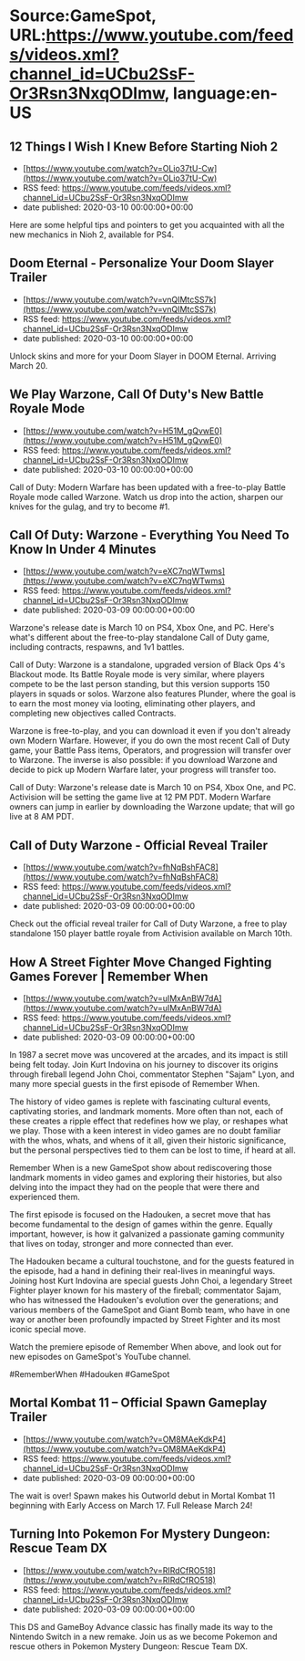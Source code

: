 # Source:GameSpot, URL:https://www.youtube.com/feeds/videos.xml?channel_id=UCbu2SsF-Or3Rsn3NxqODImw, language:en-US

## 12 Things I Wish I Knew Before Starting Nioh 2
 - [https://www.youtube.com/watch?v=OLio37tU-Cw](https://www.youtube.com/watch?v=OLio37tU-Cw)
 - RSS feed: https://www.youtube.com/feeds/videos.xml?channel_id=UCbu2SsF-Or3Rsn3NxqODImw
 - date published: 2020-03-10 00:00:00+00:00

Here are some helpful tips and pointers to get you acquainted with all the new mechanics in Nioh 2, available for PS4.

## Doom Eternal - Personalize Your Doom Slayer Trailer
 - [https://www.youtube.com/watch?v=vnQIMtcSS7k](https://www.youtube.com/watch?v=vnQIMtcSS7k)
 - RSS feed: https://www.youtube.com/feeds/videos.xml?channel_id=UCbu2SsF-Or3Rsn3NxqODImw
 - date published: 2020-03-10 00:00:00+00:00

Unlock skins and more for your Doom Slayer in DOOM Eternal. Arriving March 20.

## We Play Warzone, Call Of Duty's New Battle Royale Mode
 - [https://www.youtube.com/watch?v=H51M_gQvwE0](https://www.youtube.com/watch?v=H51M_gQvwE0)
 - RSS feed: https://www.youtube.com/feeds/videos.xml?channel_id=UCbu2SsF-Or3Rsn3NxqODImw
 - date published: 2020-03-10 00:00:00+00:00

Call of Duty: Modern Warfare has been updated with a free-to-play Battle Royale mode called Warzone. Watch us drop into the action, sharpen our knives for the gulag, and try to become #1.

## Call Of Duty: Warzone - Everything You Need To Know In Under 4 Minutes
 - [https://www.youtube.com/watch?v=eXC7nqWTwms](https://www.youtube.com/watch?v=eXC7nqWTwms)
 - RSS feed: https://www.youtube.com/feeds/videos.xml?channel_id=UCbu2SsF-Or3Rsn3NxqODImw
 - date published: 2020-03-09 00:00:00+00:00

Warzone's release date is March 10 on PS4, Xbox One, and PC. Here's what's different about the free-to-play standalone Call of Duty game, including contracts, respawns, and 1v1 battles.

Call of Duty: Warzone is a standalone, upgraded version of Black Ops 4's Blackout mode. Its Battle Royale mode is very similar, where players compete to be the last person standing, but this version supports 150 players in squads or solos. Warzone also features Plunder, where the goal is to earn the most money via looting, eliminating other players, and completing new objectives called Contracts.

Warzone is free-to-play, and you can download it even if you don't already own Modern Warfare. However, if you do own the most recent Call of Duty game, your Battle Pass items, Operators, and progression will transfer over to Warzone. The inverse is also possible: if you download Warzone and decide to pick up Modern Warfare later, your progress will transfer too.

Call of Duty: Warzone's release date is March 10 on PS4, Xbox One, and PC. Activision will be setting the game live at 12 PM PDT. Modern Warfare owners can jump in earlier by downloading the Warzone update; that will go live at 8 AM PDT.

## Call of Duty Warzone - Official Reveal Trailer
 - [https://www.youtube.com/watch?v=fhNqBshFAC8](https://www.youtube.com/watch?v=fhNqBshFAC8)
 - RSS feed: https://www.youtube.com/feeds/videos.xml?channel_id=UCbu2SsF-Or3Rsn3NxqODImw
 - date published: 2020-03-09 00:00:00+00:00

Check out the official reveal trailer for Call of Duty Warzone, a free to play standalone 150 player battle royale from Activision available on March 10th.

## How A Street Fighter Move Changed Fighting Games Forever | Remember When
 - [https://www.youtube.com/watch?v=uIMxAnBW7dA](https://www.youtube.com/watch?v=uIMxAnBW7dA)
 - RSS feed: https://www.youtube.com/feeds/videos.xml?channel_id=UCbu2SsF-Or3Rsn3NxqODImw
 - date published: 2020-03-09 00:00:00+00:00

In 1987 a secret move was uncovered at the arcades, and its impact is still being felt today. Join Kurt Indovina on his journey to discover its origins through fireball legend John Choi, commentator Stephen "Sajam" Lyon, and many more special guests in the first episode of Remember When.

The history of video games is replete with fascinating cultural events, captivating stories, and landmark moments. More often than not, each of these creates a ripple effect that redefines how we play, or reshapes what we play. Those with a keen interest in video games are no doubt familiar with the whos, whats, and whens of it all, given their historic significance, but the personal perspectives tied to them can be lost to time, if heard at all.

Remember When is a new GameSpot show about rediscovering those landmark moments in video games and exploring their histories, but also delving into the impact they had on the people that were there and experienced them. 

The first episode is focused on the Hadouken, a secret move that has become fundamental to the design of games within the genre. Equally important, however, is how it galvanized a passionate gaming community that lives on today, stronger and more connected than ever. 

The Hadouken became a cultural touchstone, and for the guests featured in the episode, had a hand in defining their real-lives in meaningful ways. Joining host Kurt Indovina are special guests John Choi, a legendary Street Fighter player known for his mastery of the fireball; commentator Sajam, who has witnessed the Hadouken's  evolution over the generations; and various members of the GameSpot and Giant Bomb team, who have in one way or another been profoundly impacted by Street Fighter and its most iconic special move. 

Watch the premiere episode of Remember When above, and look out for new episodes on GameSpot's YouTube channel.

#RememberWhen #Hadouken #GameSpot

## Mortal Kombat 11 – Official Spawn Gameplay Trailer
 - [https://www.youtube.com/watch?v=OM8MAeKdkP4](https://www.youtube.com/watch?v=OM8MAeKdkP4)
 - RSS feed: https://www.youtube.com/feeds/videos.xml?channel_id=UCbu2SsF-Or3Rsn3NxqODImw
 - date published: 2020-03-09 00:00:00+00:00

The wait is over! Spawn makes his Outworld debut in Mortal Kombat 11 beginning with Early Access on March 17. Full Release March 24!

## Turning Into Pokemon For Mystery Dungeon: Rescue Team DX
 - [https://www.youtube.com/watch?v=RIRdCfRO518](https://www.youtube.com/watch?v=RIRdCfRO518)
 - RSS feed: https://www.youtube.com/feeds/videos.xml?channel_id=UCbu2SsF-Or3Rsn3NxqODImw
 - date published: 2020-03-09 00:00:00+00:00

This DS and GameBoy Advance classic has finally made its way to the Nintendo Switch in a new remake. Join us as we become Pokemon and rescue others in Pokemon Mystery Dungeon: Rescue Team DX.

